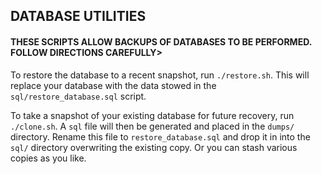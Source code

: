 ## DATABASE UTILITIES

#### THESE SCRIPTS ALLOW BACKUPS OF DATABASES TO BE PERFORMED. FOLLOW DIRECTIONS CAREFULLY>

To restore the database to a recent snapshot, run `./restore.sh`. This will replace your
database with the data stowed in the `sql/restore_database.sql` script.

To take a snapshot of your existing database for future recovery, run `./clone.sh`. A `sql`
file will then be generated and placed in the `dumps/` directory. Rename this file to 
`restore_database.sql` and drop it in into the `sql/` directory overwriting the existing
copy. Or you can stash various copies as you like. 